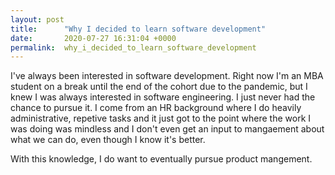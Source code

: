 ```yaml
---
layout: post
title:      "Why I decided to learn software development"
date:       2020-07-27 16:31:04 +0000
permalink:  why_i_decided_to_learn_software_development
---
```



I've always been interested in software development.  Right now I'm an MBA student on a break until the end of the cohort due to the pandemic, but I knew  I was always interested in software engineering.  I just never had the chance to pursue it.  I come from an HR background where I do heavily administrative, repetive tasks and it just got to the point where the work I was doing was mindless and I don't even get an input to mangaement about what we can do, even though I know it's better.  

With this knowledge, I do want to eventually pursue product mangement.
